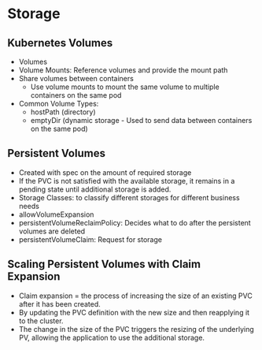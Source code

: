 # Storage

## Kubernetes Volumes
- Volumes
- Volume Mounts: Reference volumes and provide the mount path
- Share volumes between containers
  - Use volume mounts to mount the same volume to multiple containers on the same pod
- Common Volume Types:
  - hostPath (directory)
  - emptyDir (dynamic storage - Used to send data between containers on the same pod)

## Persistent Volumes
- Created with spec on the amount of required storage
- If the PVC is not satisfied with the available storage, it remains in a pending state until additional storage is added.
- Storage Classes: to classify different storages for different business needs
- allowVolumeExpansion
- persistentVolumeReclaimPolicy: Decides what to do after the persistent volumes are deleted
- persistentVolumeClaim: Request for storage

## Scaling Persistent Volumes with Claim Expansion
- Claim expansion = the process of increasing the size of an existing PVC after it has been created. 
- By updating the PVC definition with the new size and then reapplying it to the cluster. 
- The change in the size of the PVC triggers the resizing of the underlying PV, allowing the application to use the additional storage.
